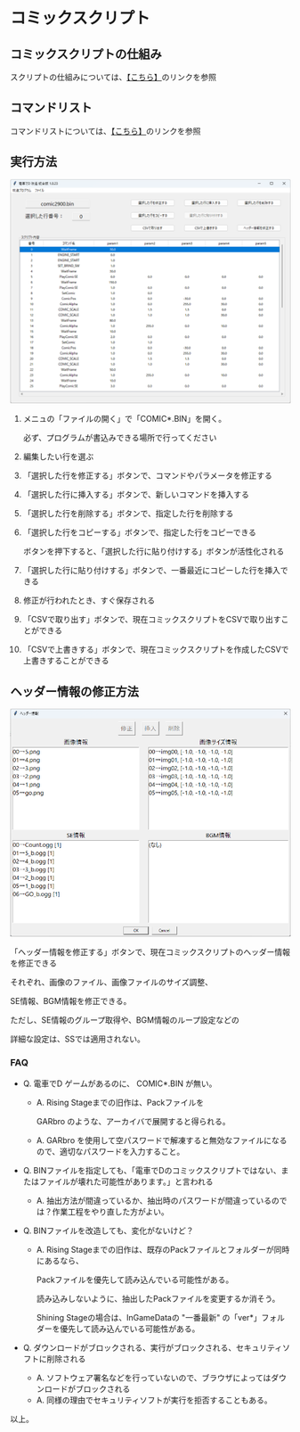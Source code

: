 # コミックスクリプト

## コミックスクリプトの仕組み

スクリプトの仕組みについては、[【こちら】](/program/comicscript/script.md)のリンクを参照

## コマンドリスト

コマンドリストについては、[【こちら】](https://khttemp.github.io/dendData/comicscript/cmdList.html)のリンクを参照

## 実行方法

![title](image/title.png)

1. メニュの「ファイルの開く」で「COMIC*.BIN」を開く。

    必ず、プログラムが書込みできる場所で行ってください

2. 編集したい行を選ぶ

3. 「選択した行を修正する」ボタンで、コマンドやパラメータを修正する

4. 「選択した行に挿入する」ボタンで、新しいコマンドを挿入する

5. 「選択した行を削除する」ボタンで、指定した行を削除する

6. 「選択した行をコピーする」ボタンで、指定した行をコピーできる

    ボタンを押下すると、「選択した行に貼り付けする」ボタンが活性化される

7. 「選択した行に貼り付けする」ボタンで、一番最近にコピーした行を挿入できる

8. 修正が行われたとき、すぐ保存される

9. 「CSVで取り出す」ボタンで、現在コミックスクリプトをCSVで取り出すことができる

10. 「CSVで上書きする」ボタンで、現在コミックスクリプトを作成したCSVで上書きすることができる

## ヘッダー情報の修正方法

![header](image/header.png)

「ヘッダー情報を修正する」ボタンで、現在コミックスクリプトのヘッダー情報を修正できる

それぞれ、画像のファイル、画像ファイルのサイズ調整、

SE情報、BGM情報を修正できる。

ただし、SE情報のグループ取得や、BGM情報のループ設定などの

詳細な設定は、SSでは適用されない。


### FAQ


* Q. 電車でD ゲームがあるのに、 COMIC*.BIN が無い。 
  
  * A. Rising Stageまでの旧作は、Packファイルを

    GARbro のような、アーカイバで展開すると得られる。

  * A. GARbro を使用して空パスワードで解凍すると無効なファイルになるので、適切なパスワードを入力すること。


* Q. BINファイルを指定しても、「電車でDのコミックスクリプトではない、またはファイルが壊れた可能性があります。」と言われる

  * A. 抽出方法が間違っているか、抽出時のパスワードが間違っているのでは？作業工程をやり直した方がよい。

* Q. BINファイルを改造しても、変化がないけど？

  * A. Rising Stageまでの旧作は、既存のPackファイルとフォルダーが同時にあるなら、

    Packファイルを優先して読み込んでいる可能性がある。

    読み込みしないように、抽出したPackファイルを変更するか消そう。

    Shining Stageの場合は、InGameDataの "一番最新" の「ver*」フォルダーを優先して読み込んでいる可能性がある。

* Q. ダウンロードがブロックされる、実行がブロックされる、セキュリティソフトに削除される

  * A. ソフトウェア署名などを行っていないので、ブラウザによってはダウンロードがブロックされる
  * A. 同様の理由でセキュリティソフトが実行を拒否することもある。

以上。